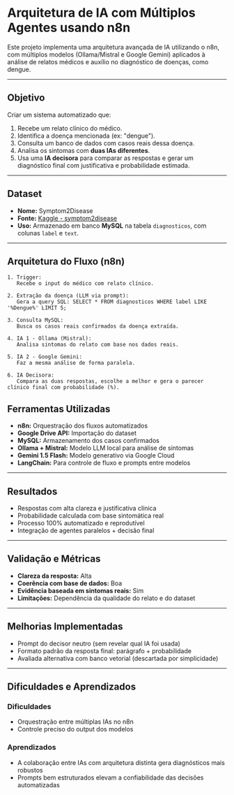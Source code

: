 # Arquitetura de IA com Múltiplos Agentes usando n8n

Este projeto implementa uma arquitetura avançada de IA utilizando o n8n, com múltiplos modelos (Ollama/Mistral e Google Gemini) aplicados à análise de relatos médicos e auxílio no diagnóstico de doenças, como dengue.

---

## Objetivo

Criar um sistema automatizado que:

1. Recebe um relato clínico do médico.
2. Identifica a doença mencionada (ex: "dengue").
3. Consulta um banco de dados com casos reais dessa doença.
4. Analisa os sintomas com **duas IAs diferentes**.
5. Usa uma **IA decisora** para comparar as respostas e gerar um diagnóstico final com justificativa e probabilidade estimada.

---

## Dataset

- **Nome:** Symptom2Disease  
- **Fonte:** [Kaggle - symptom2disease](https://www.kaggle.com/datasets/niyarrbarman/symptom2disease)  
- **Uso:** Armazenado em banco **MySQL** na tabela `diagnosticos`, com colunas `label` e `text`.

---

## Arquitetura do Fluxo (n8n)

```plaintext
1. Trigger:
   Recebe o input do médico com relato clínico.

2. Extração da doença (LLM via prompt):
   Gera a query SQL: SELECT * FROM diagnosticos WHERE label LIKE '%Dengue%' LIMIT 5;

3. Consulta MySQL:
   Busca os casos reais confirmados da doença extraída.

4. IA 1 - Ollama (Mistral):
   Analisa sintomas do relato com base nos dados reais.

5. IA 2 - Google Gemini:
   Faz a mesma análise de forma paralela.

6. IA Decisora:
   Compara as duas respostas, escolhe a melhor e gera o parecer clínico final com probabilidade (%).
```
## Ferramentas Utilizadas

- **n8n:** Orquestração dos fluxos automatizados  
- **Google Drive API:** Importação do dataset  
- **MySQL:** Armazenamento dos casos confirmados  
- **Ollama + Mistral:** Modelo LLM local para análise de sintomas  
- **Gemini 1.5 Flash:** Modelo generativo via Google Cloud  
- **LangChain:** Para controle de fluxo e prompts entre modelos  

---

## Resultados

- Respostas com alta clareza e justificativa clínica  
- Probabilidade calculada com base sintomática real  
- Processo 100% automatizado e reprodutível  
- Integração de agentes paralelos + decisão final  

---

## Validação e Métricas

- **Clareza da resposta:** Alta  
- **Coerência com base de dados:** Boa  
- **Evidência baseada em sintomas reais:** Sim  
- **Limitações:** Dependência da qualidade do relato e do dataset  

---

## Melhorias Implementadas

- Prompt do decisor neutro (sem revelar qual IA foi usada)  
- Formato padrão da resposta final: parágrafo + probabilidade  
- Avaliada alternativa com banco vetorial (descartada por simplicidade)  

---

## Dificuldades e Aprendizados

### Dificuldades

- Orquestração entre múltiplas IAs no n8n  
- Controle preciso do output dos modelos  

### Aprendizados

- A colaboração entre IAs com arquitetura distinta gera diagnósticos mais robustos  
- Prompts bem estruturados elevam a confiabilidade das decisões automatizadas  

